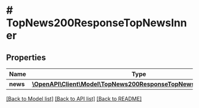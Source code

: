 # # TopNews200ResponseTopNewsInner

## Properties

Name | Type | Description | Notes
------------ | ------------- | ------------- | -------------
**news** | [**\OpenAPI\Client\Model\TopNews200ResponseTopNewsInnerNewsInner[]**](TopNews200ResponseTopNewsInnerNewsInner.md) |  | [optional]

[[Back to Model list]](../../README.md#models) [[Back to API list]](../../README.md#endpoints) [[Back to README]](../../README.md)
